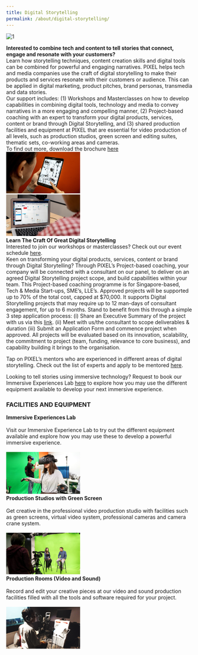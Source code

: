 ```yaml
---
title: Digital Storytelling
permalink: /about/digital-storytelling/
---
```

![1](/images/digital-storytelling/DS_Banner_1440x432.jpg)

<div class="row">
  <div class="column4">
    <b>Interested to combine tech and content to tell stories that connect, engage and resonate with your customers?</b><br><div class="spacer"> </div>
Learn how storytelling techniques, content creation skills and digital tools can be combined for powerful and engaging narratives. PIXEL helps tech and media companies use the craft of digital storytelling to make their products and services resonate with their customers or audience. This can be applied in digital marketing, product pitches, brand personas, transmedia and data stories.<br>
Our support includes: (1) Workshops and Masterclasses on how to develop capabilities in combining digital tools, technology and media to convey narratives in a more engaging and compelling manner, (2) Project-based coaching with an expert to transform your digital products, services, content or brand through Digital Storytelling, and (3) shared production facilities and equipment at PIXEL that are essential for video production of all levels, such as production studios, green screen and editing suites, thematic sets, co-working areas and cameras.<br>
    To find out more, download the brochure <a href="/files/PIXEL Brochure_Digital Storytelling_Reading.pdf">here</a>
  </div>
  <div class="column5">
    <img src="/images/digital-storytelling/DigitalStorytelling-_Img1_630-x-355.png" width="200">
  </div>
       </div>
<div class="row"><div class="spacer1"> </div></div>       
<div class="row">
  <div class="column4">
    <img src="/images/digital-storytelling/DigitalStorytelling_Img2_770-x-430.png" width="200">
  </div>
  <div class="column5">
    <b>Learn The Craft Of Great Digital Storytelling</b><br>
    <div class="spacer"> </div>
    Interested to join our workshops or masterclasses? Check out our event schedule <a href="/events/">here</a>.<br>
    Keen on transforming your digital products, services, content or brand through Digital Storytelling? Through PIXEL’s Project-based coaching, your company will be connected with a consultant on our panel, to deliver on an agreed Digital Storytelling project scope, and build capabilities within your team. This Project-based coaching programme is for Singapore-based, Tech & Media Start-ups, SME’s, LLE’s. Approved projects will be supported up to 70% of the total cost, capped at $70,000. It supports Digital Storytelling projects that may require up to 12 man-days of consultant engagement, for up to 6 months. Stand to benefit from this through a simple 3 step application process: (i) Share an Executive Summary of the project with us via this <a href="https://forms.cwp.gov.sg/venuerequest/Form0R6RA" target="_blank">link</a>. (ii) Meet with us/the consultant to scope deliverables & duration (iii) Submit an Application Form and commence project when approved. All projects will be evaluated based on its innovation, scalability, the commitment to project (team, funding, relevance to core business), and capability building it brings to the organisation.

Tap on PIXEL’s mentors who are experienced in different areas of digital storytelling. Check out the list of experts and apply to be mentored <a href="/community/mentorship-programme/">here</a>.

Looking to tell stories using immersive technology? Request to book our Immersive Experiences Lab <a href="https://forms.cwp.gov.sg/venuerequest/FormNFJO7" target="_blank">here</a> to explore how you may use the different equipment available to develop your next immersive experience. 
  </div></div>
<h3>FACILITIES AND EQUIPMENT</h3>

<div class="row">
  <div class="column">
    <div class="header"><b>Immersive Experiences Lab</b></div><br>
    <div class="spacer"> </div>
    <div class="para">Visit our Immersive Experience Lab to try out the different equipment available and explore how you may use these to develop a powerful immersive experience.</div><br>
         <img src="/images/facilities/facilities-and-equipment/Immersive-Experiences-Lab_630-x-355.png" width="200">
  </div>
  <div class="column">
    <div class="header"><b>Production Studios with Green Screen</b></div><br>
    <div class="spacer"> </div>
    <div class="para">Get creative in the professional video production studio with facilities such as green screens, virtual video system, professional cameras and camera crane system.</div><br><img src="/images/facilities/facilities-and-equipment/IMG_8110-green-screen-2.jpg" width="200">
  </div>
  <div class="column">
    <div class="header"><b>Production Rooms (Video and Sound)</b></div><br>
    <div class="spacer"> </div>
    <div class="para">Record and edit your creative pieces at our video and sound production facilities filled with all the tools and software required for your project.</div><br><img src="/images/facilities/facilities-and-equipment/Production-Room_630-x-355.png" width="200">
    </div>
       </div>
